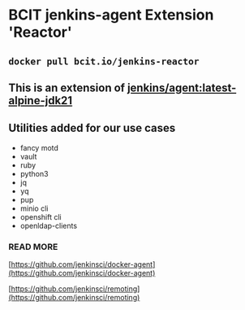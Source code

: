 # BCIT jenkins-agent Extension 'Reactor'

## `docker pull bcit.io/jenkins-reactor`

## This is an extension of [jenkins/agent:latest-alpine-jdk21](https://hub.docker.com/r/jenkins/agent)

## Utilities added for our use cases

- fancy motd
- vault
- ruby
- python3
- jq
- yq
- pup
- minio cli
- openshift cli
- openldap-clients

### READ MORE

[https://github.com/jenkinsci/docker-agent](https://github.com/jenkinsci/docker-agent)

[https://github.com/jenkinsci/remoting](https://github.com/jenkinsci/remoting)
